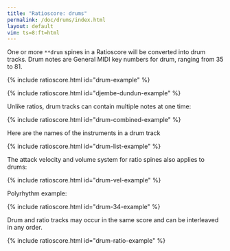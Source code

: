 ```yaml
---
title: "Ratioscore: drums"
permalink: /doc/drums/index.html
layout: default
vim: ts=8:ft=html
---
```


One or more `**drum` spines in a Ratioscore will be converted into
drum tracks.  Drum notes are General MIDI key numbers for drum,
ranging from 35 to 81.

{% include ratioscore.html id="drum-example" %}
<script type="application/x-ratioscore" id="drum-example">
**dtime	**drum	**drum
*MM120	*	*
*	*	*
1	60	.
0.75	61	.
0.25	62	60
0.25	63	61
2	64	62
1.5	65	63
1	66	64
0.5	67	.
*-	*-	*-
</script>

{% include ratioscore.html id="djembe-dundun-example" %}
<script type="application/x-ratioscore" id="djembe-dundun-example">
!!!OTL@@MKU: Dununba
!!!OTL@EN: The dance of the strong men
!!!filter: myank -m 0,1,1,1,1,1,1,1,1,1,1,1,1,1,1,1,1,1,1,1
**recip	**drum	**drum	**drum	**drum	**drum	**drum
=0	=0	=0	=0	=0	=0	=0
!	!bell	!djembe	!djembe	!djembe	!dundun	!clave
*	*vel:45	*vel:50	*vel:60	*vel:60	*vel:50	*vel:90
*MM164	*	*	*	*	*	*
*M12/8	*	*	*	*	*	*
8	.	.	.	.	.	.
=1	=1	=1	=1	=1	=1	=1
8	68V	50V	47V	.	62V	75V
8	.	.	47	.	.	.
8	68	50	.	50	63	75
8	68V	50V	.	.	63V	75V
8	.	47	.	47	.	.
8	68	47	.	50	63	.
8	.	50V	47V	.	.	75V
8	68	.	47	.	63	.
8	68	.	45	50	63	75
8	.	50V	.	.	.	75V
8	68	47	45	47	63	.
8	.	47	.	50	.	.
=	=	=	=	=	=	=
*-	*-	*-	*-	*-	*-	*-
!!!URL: http://africandanceblog.blogspot.com/2011/09/dununba-strong-man-dance.html
</script>


Unlike ratios, drum tracks can contain multiple notes at one time:

{% include ratioscore.html id="drum-combined-example" %}
<script type="application/x-ratioscore" id="drum-combined-example">
**dtime	**drum
*MM120	*
*	*
1	60
0.75	61
0.25	62 60
0.25	63 61
2	64 62
1.5	65 63
1	66 64
0.5	67
*-	*-
</script>

Here are the names of the instruments in a drum track

{% include ratioscore.html id="drum-list-example" %}
<script type="application/x-ratioscore" id="drum-list-example">
!!!OTL: General MIDI Drum List
**dtime	**drum	**name
1	35	acoustic bass drum
1	36	electric bass drum
1	37	side stick
1	38	acoustic snare
1	39	hand clap
1	40	electric snare
1	41	low floor tom
1	42	closed hi-hat
1	43	high floor tom
1	44	pedal hi-hat
1	45	low tom
1	46	open hi-hat
1	47	low-mid tom
1	48	hi-mid tom
1	49	crash cymbal 1
1	50	high tom
1	51	ride cymbal 1
1	52	chinese cymbal
1	53	ride bell
1	54	tambourine
1	55	slpash cymbal
1	56	cowbell
1	57	crash cymbal 2
1	58	vibra slap
1	59	ride cymbal 2
1	60	high bongo
1	61	low bongo
1	62	mute high conga
1	63	open high conga
1	64	low conga
1	65	high timbale
1	66	low timbale
1	67	high agogo
1	68	low agogo
1	69	cabasa
1	70	maracas
1	71	short whistle
1	72	long whistle
1	73	short guiro
1	74	long guiro
1	75	claves
1	76	high woodblock
1	77	low woodblock
1	78	mute cuica
1	79	open cuica
1	80	mute triangle
1	81	open triangle
*-	*-	*-
</script>


The attack velocity and volume system for ratio spines also applies to 
drums:


{% include ratioscore.html id="drum-vel-example" %}
<script type="application/x-ratioscore" id="drum-vel-example">
**recip	**drum
*M3/4	*vel:40
*MM144	*vstep:60
!! problem with starting note, so padding with a rest:
4	.
=1	=1
4	77V
4	77
4	77
=2	=2
4	77V
4	77
4	77
=3	=3
4	77V
4	77
4	77
=4	=4
4	77V
4	77
4	77
==	==
*-	*-
</script>

Polyrhythm example:

{% include ratioscore.html id="drum-34-example" %}
<script type="application/x-ratioscore" id="drum-34-example">
!!!filter: myank -m 0,43,43,43,53,43,43,53,53,43,53,53,53,1
**dtime	**drum	**drum
=0	=0	=0
*MM500	*	*
1	.	.
=43	=43	=43
!! 4 against 3
1	76	77
1	.	.
1	.	.
1	76	.
1	.	77
1	.	.
1	76	.
1	.	.
1	.	77
1	76	.
1	.	.
1	.	.
=53	=53	=53
!! 5 against 3
1	76	77
1	.	.
1	.	.
1	76	.
1	.	.
1	.	77
1	76	.
1	.	.
1	.	.
1	76	.
1	.	77
1	.	.
1	76	.
1	.	.
1	.	.
=1	=1	=1
1	76	77
=	=	=
*-	*-	*-
</script>


Drum and ratio tracks may occur in the same score and can
be interleaved in any order.

{% include ratioscore.html id="drum-ratio-example" %}
<script type="application/x-ratioscore" id="drum-ratio-example">
!!!filter: myank -m 0,1,2,3,2,1,3,2,2,1,3,1,1,2,3,2,3,2,2,2,1,1,1,1,3
**dtime	**ratio	**drum	**ratio
=0	=0	=0	=0
*MM240	*I#14	*	*Iclars
*	*ref:C2	*	*ref:F#1
*	*vel:60	*vel:50	*vel:30
1	.	.	.
=1	=1	=1	=1
1	9	77 76	.
1	.	.	9
1	8	.	.
1	.	76	8
1	.	77	.
1	7	.	.
1	.	76	7
1	9	.	.
1	.	77	9
1	.	76	.
1	10	.	.
1	.	.	10
=2	=2	=2	=2
1	.	77	10
1	10	.	8
1	8	.	.
1	.	76	9
1	9	.	.
1	.	77	.
1	.	76	8
1	8	.	.
1	10	.	.
1	.	76	10
1	.	77	9
1	9	.	8
1	.	76	7
1	7	.	.
1	.	.	6
=3	=3	=3	=3
1	1/2	77	3
4	0	.	.
=	=	=	=
*-	*-	*-	*-


